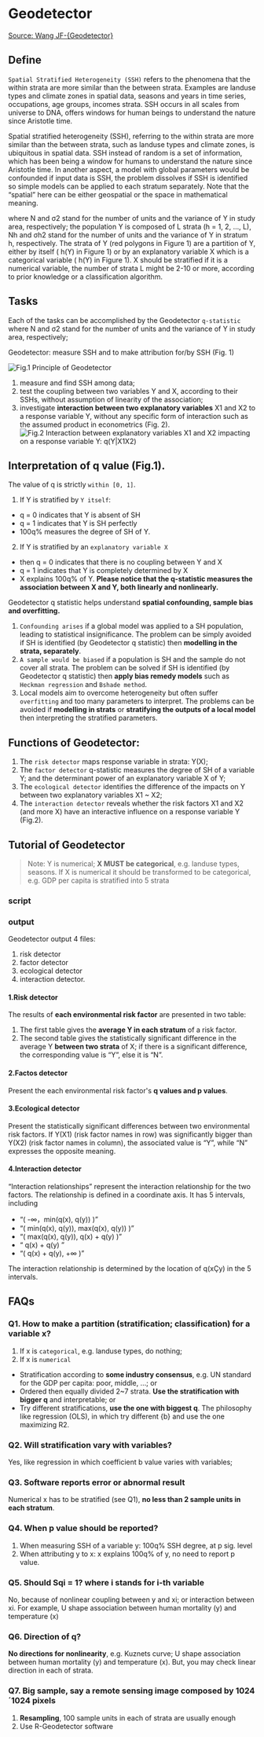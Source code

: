 # Geodetector
[Source: Wang JF-{Geodetector}](http://www.geodetector.cn/)
## Define
`Spatial Stratified Heterogeneity (SSH)` refers to the phenomena that the within strata are more similar than the between strata. Examples are landuse types and climate zones in spatial data, seasons and years in time series, occupations, age groups, incomes strata. SSH occurs in all scales from universe to DNA, offers windows for human beings to understand the nature since Aristotle time.

Spatial stratified heterogeneity (SSH), referring to the within strata are more similar than the between strata, such as landuse types and climate zones, is ubiquitous in spatial data. SSH instead of random is a set of information, which has been being a window for humans to understand the nature since Aristotle time. In another aspect, a model with global parameters would be confounded if input data is SSH, the problem dissolves if SSH is identified so simple models can be applied to each stratum separately. Note that the “spatial” here can be either geospatial or the space in mathematical meaning.


where N and σ2 stand for the number of units and the variance of Y in study area, respectively; the population Y is composed of L strata (h = 1, 2, …, L), Nh and σh2 stand for the number of units and the variance of Y in stratum h, respectively. The strata of Y (red polygons in Figure 1) are a partition of Y, either by itself ( h(Y) in Figure 1) or by an explanatory variable X which is a categorical variable ( h(Y) in Figure 1). X should be stratified if it is a numerical variable, the number of strata L might be 2-10 or more, according to prior knowledge or a classification algorithm.

## Tasks
Each of the tasks can be accomplished by the Geodetector `q-statistic`
where N and σ2 stand for the number of units and the variance of Y in study area, respectively; 

Geodetector: measure SSH and to make attribution for/by SSH (Fig. 1)

![Fig.1 Principle of Geodetector](http://www.geodetector.cn/index.files/image018.jpg)

1. measure and find SSH among data;
2. test the coupling between two variables Y and X, according to their SSHs, without assumption of linearity of the association;
3. investigate **interaction between two explanatory variables** X1 and X2 to a response variable Y, without any specific form of interaction such as the assumed product in econometrics (Fig. 2).  
![Fig.2 Interaction between explanatory variables X1 and X2 impacting on a response variable Y: q(Y|X1X2)](http://www.geodetector.cn/index.files/image043.jpg)


## Interpretation of q value (Fig.1).

The value of q is strictly `within [0, 1]`.

1. If Y is stratified by `Y itself`:
  - q = 0 indicates that Y is absent of SH
  - q = 1 indicates that Y is SH perfectly
  - 100q% measures the degree of SH of Y.
2. If Y is stratified by an `explanatory variable X`
  - then q = 0 indicates that there is no coupling between Y and X
  - q = 1 indicates that Y is completely determined by X
  - X explains 100q% of Y.
  **Please notice that the q-statistic measures the association between X and Y, both linearly and nonlinearly.**

Geodetector q statistic helps understand **spatial confounding, sample bias and overfitting.**

1. `Confounding arises` if a global model was applied to a SH population, leading to statistical insignificance. The problem can be simply avoided if SH is identified (by Geodetector q statistic) then **modelling in the strata, separately**.
2. `A sample would be biased` if a population is SH and the sample do not cover all strata. The problem can be solved if SH is identified (by Geodetector q statistic) then **apply bias remedy models** such as `Heckman regression` and `Bshade method`.
3. Local models aim to overcome heterogeneity but often suffer `overfitting` and too many parameters to interpret. The problems can be avoided if **modelling in strats** or **stratifying the outputs of a local model** then interpreting the stratified parameters.

## Functions of Geodetector:

1. The `risk detector` maps response variable in strata: Y(X);
2. The `factor detector` q-statistic measures the degree of SH of a variable Y; and the determinant power of an explanatory variable X of Y;
3. The `ecological detector` identifies the difference of the impacts on Y between two explanatory variables X1 ~ X2;
4. The `interaction detector` reveals whether the risk factors X1 and X2 (and more X) have an interactive influence on a response variable Y (Fig.2).

## Tutorial of Geodetector
> Note: Y is numerical; **X MUST be categorical**, e.g. landuse types, seasons. If X is numerical it should be transformed to be categorical, e.g. GDP per capita is stratified into 5 strata

### script


### output
Geodetector output 4 files:
1. risk detector
2. factor detector
3. ecological detector
4. interaction detector.

#### 1.Risk detector 
The results of **each environmental risk factor** are presented in two table: 
1. The first table gives the **average Y in each stratum** of a risk factor. 
2. The second table gives the statistically significant difference in the average Y **between two strata** of X; if there is a significant difference, the corresponding value is “Y”, else it is “N”.

#### 2.Factos detector
Present the each environmental risk factor's **q values and p values**.

#### 3.Ecological detector
Present the statistically significant differences between two environmental risk factors. If Y(X1) (risk factor names in row) was significantly bigger than Y(X2) (risk factor names in column), the associated value is “Y”, while “N” expresses the opposite meaning.

#### 4.Interaction detector
“Interaction relationships” represent the interaction relationship for the two factors. The relationship is defined in a coordinate axis. It has 5 intervals, including
- “( -∞，min(q(x), q(y)) )”
- “( min(q(x), q(y)), max(q(x), q(y)) )”
- “( max(q(x), q(y)), q(x) + q(y) )”
- “ q(x) + q(y) ”
- “( q(x) + q(y), +∞ )”

The interaction relationship is determined by the location of q(xÇy) in the 5 intervals.

## FAQs
### Q1. How to make a partition (stratification; classification) for a variable x?
1. If x is `categorical`, e.g. landuse types, do nothing;
2. If x is `numerical` 
- Stratification according to **some industry consensus**, e.g. UN standard for the GDP per capita: poor, middle, …; or
- Ordered then equally divided 2~7 strata. **Use the stratification with bigger q** and interpretable; or
- Try different stratifications, **use the one with biggest q**. The philosophy like regression (OLS), in which try different {b} and use the one maximizing R2.

### Q2. Will stratification vary with variables?
Yes, like regression in which coefficient b value varies with variables;

### Q3. Software reports error or abnormal result
Numerical x has to be stratified (see Q1), **no less than 2 sample units in each stratum**.

### Q4. When p value should be reported?
1. When measuring SSH of a variable y: 100q% SSH degree, at p sig. level
2. When attributing y to x: x explains 100q% of y, no need to report p value.

### Q5. Should Sqi = 1? where i stands for i-th variable
No, because of nonlinear coupling between y and xi; or interaction between xi. For example, U shape association between human mortality (y) and temperature (x)

### Q6. Direction of q?
**No directions for nonlinearity**, e.g. Kuznets curve; U shape association between human mortality (y) and temperature (x). But, you may check linear direction in each of strata.

### Q7. Big sample, say a remote sensing image composed by 1024´1024 pixels
1. **Resampling**, 100 sample units in each of strata are usually enough
2. Use R-Geodetector software
